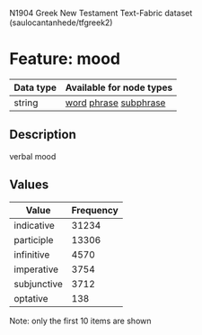 <p>N1904 Greek New Testament Text-Fabric dataset (saulocantanhede/tfgreek2)</p>

<h1>Feature: mood</h1>

<table>
<thead>
<tr>
  <th>Data type</th>
  <th>Available for node types</th>
</tr>
</thead>
<tbody>
<tr>
  <td>string</td>
  <td><A HREF="featurebynodetype.md#word">word</A> <A HREF="featurebynodetype.md#phrase">phrase</A> <A HREF="featurebynodetype.md#subphrase">subphrase</A></td>
</tr>
</tbody>
</table>

<h2>Description</h2>

<p>verbal mood</p>

<h2>Values</h2>

<table>
<thead>
<tr>
  <th>Value</th>
  <th>Frequency</th>
</tr>
</thead>
<tbody>
<tr>
  <td>indicative</td>
  <td>31234</td>
</tr>
<tr>
  <td>participle</td>
  <td>13306</td>
</tr>
<tr>
  <td>infinitive</td>
  <td>4570</td>
</tr>
<tr>
  <td>imperative</td>
  <td>3754</td>
</tr>
<tr>
  <td>subjunctive</td>
  <td>3712</td>
</tr>
<tr>
  <td>optative</td>
  <td>138</td>
</tr>
</tbody>
</table>

<p>Note: only the first 10 items are shown</p>
